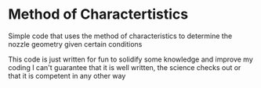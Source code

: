 # Method of Charactertistics 
Simple code that uses the method of characteristics to determine the nozzle geometry given certain conditions

This code is just written for fun to solidify some knowledge and improve my coding
I can't guarantee that it is well written, the science checks out or that it is competent in any other way
